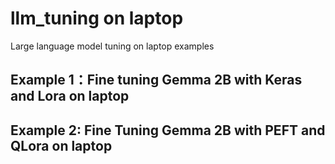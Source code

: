 # llm_tuning on laptop
Large language model tuning on laptop examples

## Example 1：Fine tuning Gemma 2B with Keras and Lora on laptop
## Example 2: Fine Tuning Gemma 2B with PEFT and QLora on laptop 
